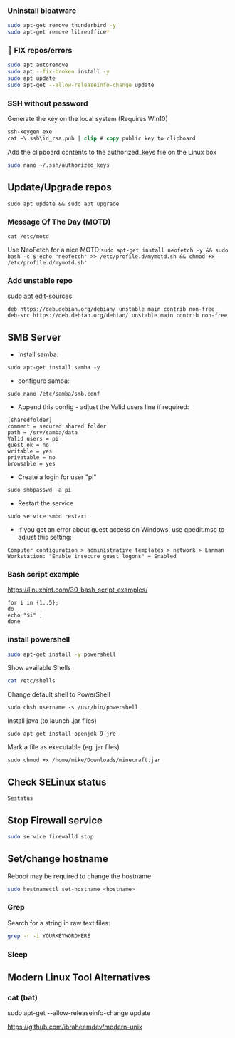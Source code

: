 ### Uninstall bloatware
```bash
sudo apt-get remove thunderbird -y
sudo apt-get remove libreoffice*
```

### 🔨 FIX repos/errors

```bash
sudo apt autoremove
sudo apt --fix-broken install -y
sudo apt update
sudo apt-get --allow-releaseinfo-change update
```

### SSH without password

Generate the key on the local system (Requires Win10)

```ps
ssh-keygen.exe
cat ~\.ssh\id_rsa.pub | clip # copy public key to clipboard
```

Add the clipboard contents to the authorized_keys file on the Linux box 

```bash
sudo nano ~/.ssh/authorized_keys
```


## Update/Upgrade repos
```console
sudo apt update && sudo apt upgrade
```

### Message Of The Day (MOTD)

````cat /etc/motd````

Use NeoFetch for a nice MOTD
````sudo apt-get install neofetch -y && sudo bash -c $'echo "neofetch" >> /etc/profile.d/mymotd.sh && chmod +x /etc/profile.d/mymotd.sh' ````

### Add unstable repo

sudo apt edit-sources
````
deb https://deb.debian.org/debian/ unstable main contrib non-free
deb-src https://deb.debian.org/debian/ unstable main contrib non-free
````

## SMB Server
- Install samba:
```console
sudo apt-get install samba -y
```
- configure samba:
```console
sudo nano /etc/samba/smb.conf
```
- Append this config - adjust the Valid users line if required:

````
[sharedfolder]
comment = secured shared folder
path = /srv/samba/data
Valid users = pi
guest ok = no
writable = yes
privatable = no
browsable = yes
````

- Create a login for user "pi"
```console
sudo smbpasswd -a pi
```
- Restart the service
```console
sudo service smbd restart
```

- If you get an error about guest access on Windows, use gpedit.msc to adjust this setting:

```
Computer configuration > administrative templates > network > Lanman Workstation: "Enable insecure guest logons" = Enabled
```


### Bash script example

https://linuxhint.com/30_bash_script_examples/

````console
for i in {1..5};
do
echo "$i" ;
done
````

### install powershell

```bash
sudo apt-get install -y powershell 
```

Show available Shells 

```bash
cat /etc/shells 
```

Change default shell to PowerShell 
```console
sudo chsh username -s /usr/bin/powershell 
```
 
 Install java (to launch .jar files) 
```console
sudo apt-get install openjdk-9-jre 
```

Mark a file as executable (eg .jar files) 
```console
sudo chmod +x /home/mike/Downloads/minecraft.jar 
```

## Check SELinux status 
```console
Sestatus 
```

## Stop Firewall service 
```bash
sudo service firewalld stop 
```
 
## Set/change hostname 

Reboot may be required to change the hostname 

```bash
sudo hostnamectl set-hostname <hostname> 
```
	
### Grep 

Search for a string in raw text files:  
```bash
grep -r -i YOURKEYWORDHERE
```
        
### Sleep

## Modern Linux Tool Alternatives 

### cat (bat)
sudo apt-get --allow-releaseinfo-change update

https://github.com/ibraheemdev/modern-unix

